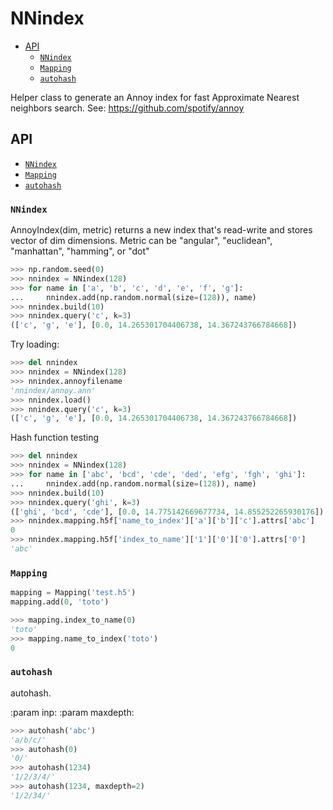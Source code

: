 # NNindex

- [API](#api)
    - [`NNindex`](#nnindex)
    - [`Mapping`](#mapping)
    - [`autohash`](#autohash)

Helper class to generate an Annoy index for fast Approximate Nearest neighbors search.
See: https://github.com/spotify/annoy


## API

- [`NNindex`](#nnindex)
- [`Mapping`](#mapping)
- [`autohash`](#autohash)


### `NNindex`

AnnoyIndex(dim, metric) returns a new index that's read-write and stores vector of dim dimensions.
Metric can be "angular", "euclidean", "manhattan", "hamming", or "dot"

```python
>>> np.random.seed(0)
>>> nnindex = NNindex(128)
>>> for name in ['a', 'b', 'c', 'd', 'e', 'f', 'g']:
...     nnindex.add(np.random.normal(size=(128)), name)
>>> nnindex.build(10)
>>> nnindex.query('c', k=3)
(['c', 'g', 'e'], [0.0, 14.265301704406738, 14.367243766784668])
```

Try loading:
```python
>>> del nnindex
>>> nnindex = NNindex(128)
>>> nnindex.annoyfilename
'nnindex/annoy.ann'
>>> nnindex.load()
>>> nnindex.query('c', k=3)
(['c', 'g', 'e'], [0.0, 14.265301704406738, 14.367243766784668])
```

Hash function testing
```python
>>> del nnindex
>>> nnindex = NNindex(128)
>>> for name in ['abc', 'bcd', 'cde', 'ded', 'efg', 'fgh', 'ghi']:
...     nnindex.add(np.random.normal(size=(128)), name)
>>> nnindex.build(10)
>>> nnindex.query('ghi', k=3)
(['ghi', 'bcd', 'cde'], [0.0, 14.775142669677734, 14.855252265930176])
>>> nnindex.mapping.h5f['name_to_index']['a']['b']['c'].attrs['abc']
0
>>> nnindex.mapping.h5f['index_to_name']['1']['0']['0'].attrs['0']
'abc'
```


### `Mapping`

```python
mapping = Mapping('test.h5')
mapping.add(0, 'toto')
```

```python
>>> mapping.index_to_name(0)
'toto'
>>> mapping.name_to_index('toto')
0
```


### `autohash`

autohash.

:param inp:
:param maxdepth:

```python
>>> autohash('abc')
'a/b/c/'
>>> autohash(0)
'0/'
>>> autohash(1234)
'1/2/3/4/'
>>> autohash(1234, maxdepth=2)
'1/2/34/'
```
